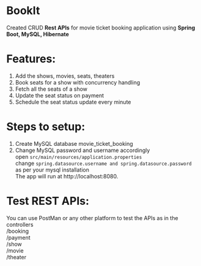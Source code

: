 # BookIt
Created CRUD **Rest APIs** for movie ticket booking application using **Spring Boot, MySQL, Hibernate**
# Features: 
1. Add the shows, movies, seats, theaters
2. Book seats for a show with concurrency handling
3. Fetch all the seats of a show
4. Update the seat status on payment
5. Schedule the seat status update every minute
# Steps to setup:
1. Create MySQL database movie_ticket_booking
2. Change MySQL password and username accordingly<br>
open ```src/main/resources/application.properties```<br>
change ```spring.datasource.username and spring.datasource.password``` as per your mysql installation<br>
The app will run at http://localhost:8080.
# Test REST APIs:
You can use PostMan or any other platform to test the APIs as in the controllers<br>
/booking<br>
/payment<br>
/show<br>
/movie<br>
/theater<br>







   
   


